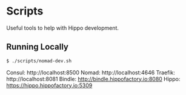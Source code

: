 # Scripts

Useful tools to help with Hippo development.

## Running Locally

```bash
$ ./scripts/nomad-dev.sh
```

Consul:  http://localhost:8500
Nomad:   http://localhost:4646
Traefik: http://localhost:8081
Bindle:  http://bindle.hippofactory.io:8080
Hippo:   https://hippo.hippofactory.io:5309

